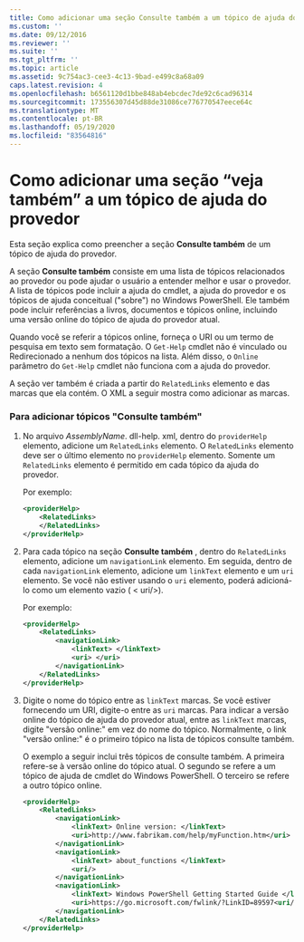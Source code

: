 ```yaml
---
title: Como adicionar uma seção Consulte também a um tópico de ajuda do provedor | Microsoft Docs
ms.custom: ''
ms.date: 09/12/2016
ms.reviewer: ''
ms.suite: ''
ms.tgt_pltfrm: ''
ms.topic: article
ms.assetid: 9c754ac3-cee3-4c13-9bad-e499c8a68a09
caps.latest.revision: 4
ms.openlocfilehash: b6561120d1bbe848ab4ebcdec7de92c6cad96314
ms.sourcegitcommit: 173556307d45d88de31086ce776770547eece64c
ms.translationtype: MT
ms.contentlocale: pt-BR
ms.lasthandoff: 05/19/2020
ms.locfileid: "83564816"
---
```

# <a name="how-to-add-a-see-also-section-to-a-provider-help-topic"></a>Como adicionar uma seção “veja também” a um tópico de ajuda do provedor

Esta seção explica como preencher a seção **Consulte também** de um tópico de ajuda do provedor.

A seção **Consulte também** consiste em uma lista de tópicos relacionados ao provedor ou pode ajudar o usuário a entender melhor e usar o provedor. A lista de tópicos pode incluir a ajuda do cmdlet, a ajuda do provedor e os tópicos de ajuda conceitual ("sobre") no Windows PowerShell. Ele também pode incluir referências a livros, documentos e tópicos online, incluindo uma versão online do tópico de ajuda do provedor atual.

Quando você se referir a tópicos online, forneça o URI ou um termo de pesquisa em texto sem formatação. O `Get-Help` cmdlet não é vinculado ou Redirecionado a nenhum dos tópicos na lista. Além disso, o `Online` parâmetro do `Get-Help` cmdlet não funciona com a ajuda do provedor.

A seção ver também é criada a partir do `RelatedLinks` elemento e das marcas que ela contém. O XML a seguir mostra como adicionar as marcas.

### <a name="to-add-see-also-topics"></a>Para adicionar tópicos "Consulte também"

1. No arquivo *AssemblyName*. dll-help. xml, dentro do `providerHelp` elemento, adicione um `RelatedLinks` elemento. O `RelatedLinks` elemento deve ser o último elemento no `providerHelp` elemento. Somente um `RelatedLinks` elemento é permitido em cada tópico da ajuda do provedor.

   Por exemplo:

    ```xml
    <providerHelp>
        <RelatedLinks>
        </RelatedLinks>
    </providerHelp>
    ```

2. Para cada tópico na seção **Consulte também** , dentro do `RelatedLinks` elemento, adicione um `navigationLink` elemento. Em seguida, dentro de cada `navigationLink` elemento, adicione um `linkText` elemento e um `uri` elemento. Se você não estiver usando o `uri` elemento, poderá adicioná-lo como um elemento vazio ( \< uri/>).

   Por exemplo:

    ```xml
    <providerHelp>
        <RelatedLinks>
            <navigationLink>
                <linkText> </linkText>
                <uri> </uri>
            </navigationLink>
        </RelatedLinks>
    </providerHelp>
    ```

3. Digite o nome do tópico entre as `linkText` marcas. Se você estiver fornecendo um URI, digite-o entre as `uri` marcas. Para indicar a versão online do tópico de ajuda do provedor atual, entre as `linkText` marcas, digite "versão online:" em vez do nome do tópico. Normalmente, o link "versão online:" é o primeiro tópico na lista de tópicos consulte também.

   O exemplo a seguir inclui três tópicos de consulte também. A primeira refere-se à versão online do tópico atual. O segundo se refere a um tópico de ajuda de cmdlet do Windows PowerShell. O terceiro se refere a outro tópico online.

    ```xml
    <providerHelp>
        <RelatedLinks>
            <navigationLink>
                <linkText> Online version: </linkText>
                <uri>http://www.fabrikam.com/help/myFunction.htm</uri>
            </navigationLink>
            <navigationLink>
                <linkText> about_functions </linkText>
                <uri/>
            </navigationLink>
            <navigationLink>
                <linkText> Windows PowerShell Getting Started Guide </linkText>
                <uri>https://go.microsoft.com/fwlink/?LinkID=89597<uri/>
            </navigationLink>
        </RelatedLinks>
    </providerHelp>
    ```
